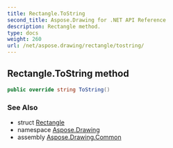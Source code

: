 ```yaml
---
title: Rectangle.ToString
second_title: Aspose.Drawing for .NET API Reference
description: Rectangle method. 
type: docs
weight: 260
url: /net/aspose.drawing/rectangle/tostring/
---
```

## Rectangle.ToString method

```csharp
public override string ToString()
```

### See Also

* struct [Rectangle](../)
* namespace [Aspose.Drawing](../../rectangle/)
* assembly [Aspose.Drawing.Common](../../../)


